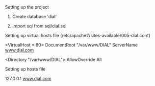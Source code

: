 Setting up the project

1) Create database 'dial'

2) Import sql from sql/dial.sql


Setting up virtual hosts file (/etc/apache2/sites-available/005-dial.conf)

<VirtualHost *:80>
    DocumentRoot "/var/www/DIAL"
    ServerName www.dial.com

<Directory "/var/www/DIAL">
    AllowOverride All
</Directory>

</VirtualHost>


Setting up hosts file

127.0.0.1 www.dial.com

